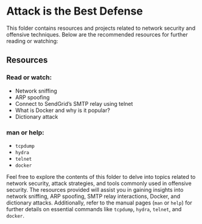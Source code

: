 # Attack is the Best Defense

This folder contains resources and projects related to network security and offensive techniques. Below are the recommended resources for further reading or watching:

## Resources

### Read or watch:
- Network sniffing
- ARP spoofing
- Connect to SendGrid’s SMTP relay using telnet
- What is Docker and why is it popular?
- Dictionary attack

### man or help:
- `tcpdump`
- `hydra`
- `telnet`
- `docker`

Feel free to explore the contents of this folder to delve into topics related to network security, attack strategies, and tools commonly used in offensive security. The resources provided will assist you in gaining insights into network sniffing, ARP spoofing, SMTP relay interactions, Docker, and dictionary attacks. Additionally, refer to the manual pages (`man` or `help`) for further details on essential commands like `tcpdump`, `hydra`, `telnet`, and `docker`.

